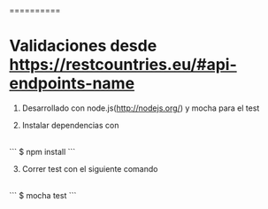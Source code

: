 
==========



# Validaciones desde https://restcountries.eu/#api-endpoints-name


1) Desarrollado con node.js(http://nodejs.org/) y mocha para el test

2) Instalar dependencias con 
<br>
```
$ npm install
```

3) Correr test con el siguiente comando
<br>
```
$ mocha test
```






 





